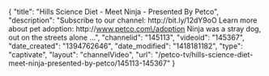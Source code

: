 {
    "title": "Hills Science Diet - Meet Ninja - Presented By Petco",
    "description": "Subscribe to our channel: http:\/\/bit.ly\/12dY9oO Learn more about pet adoption: http:\/\/www.petco.com\/adoption Ninja was a stray dog, out on the streets alone ...",
    "channelid": "145113",
    "videoid": "145367",
    "date_created": "1394762646",
    "date_modified": "1418181182",
    "type": "captivate",
    "layout": "channelVideo",
    "url": "\/petco-tv\/hills-science-diet-meet-ninja-presented-by-petco\/145113-145367"
}